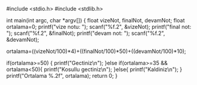



#include <stdio.h>
#include <stdlib.h>

int main(int argc, char *argv[]) { float vizeNot, finalNot, devamNot; float ortalama=0; printf("vize notu: "); scanf("%f.2", &vizeNot); printf("final not: "); scanf("%f.2", &finalNot); printf("devam not: "); scanf("%f.2", &devamNot);

ortalama=((vizeNot/100)*4)+((finalNot/100)*50)+((devamNot/100)*10);

if(ortalama>=50)
{
	printf("Gectiniz\n");
}else if(ortalama>=35 && ortalama<50){
	printf("Kosullu gectiniz\n");
}else{
	printf("Kaldiniz\n");
}
printf("Ortalama %.2f", ortalama);
return 0;
}
